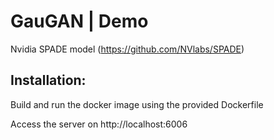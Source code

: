 # GauGAN | Demo

Nvidia SPADE model (https://github.com/NVlabs/SPADE)

## Installation:

Build and run the docker image using the provided Dockerfile

Access the server on http://localhost:6006

